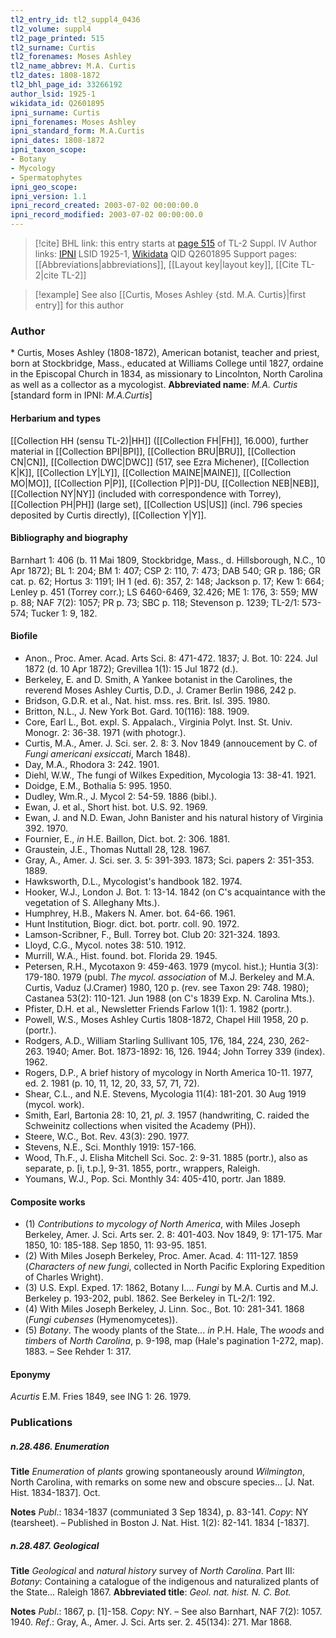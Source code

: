 ```yaml
---
tl2_entry_id: tl2_suppl4_0436
tl2_volume: suppl4
tl2_page_printed: 515
tl2_surname: Curtis
tl2_forenames: Moses Ashley
tl2_name_abbrev: M.A. Curtis
tl2_dates: 1808-1872
tl2_bhl_page_id: 33266192
author_lsid: 1925-1
wikidata_id: Q2601895
ipni_surname: Curtis
ipni_forenames: Moses Ashley
ipni_standard_form: M.A.Curtis
ipni_dates: 1808-1872
ipni_taxon_scope: 
- Botany
- Mycology
- Spermatophytes
ipni_geo_scope: 
ipni_version: 1.1
ipni_record_created: 2003-07-02 00:00:00.0
ipni_record_modified: 2003-07-02 00:00:00.0
---
```


> [!cite] BHL link: this entry starts at [page 515](https://www.biodiversitylibrary.org/page/33266192) of TL-2 Suppl. IV
> Author links: [IPNI](https://www.ipni.org/a/1925-1) LSID 1925-1, [Wikidata](https://www.wikidata.org/wiki/Q2601895) QID Q2601895
> Support pages: [[Abbreviations|abbreviations]], [[Layout key|layout key]], [[Cite TL-2|cite TL-2]]

> [!example] See also [[Curtis, Moses Ashley {std. M.A. Curtis}|first entry]] for this author

### Author

\* Curtis, Moses Ashley (1808-1872), American botanist, teacher and priest, born at Stockbridge, Mass., educated at Williams College until 1827, ordaine in the Episcopal Church in 1834, as missionary to Lincolnton, North Carolina as well as a collector as a mycologist. 
**Abbreviated name**: *M.A. Curtis* \[standard form in IPNI: *M.A.Curtis*\]

#### Herbarium and types

[[Collection HH (sensu TL-2)|HH]] ([[Collection FH|FH]], 16.000), further material in [[Collection BPI|BPI]], [[Collection BRU|BRU]], [[Collection CN|CN]], [[Collection DWC|DWC]] (517, see Ezra Michener), [[Collection K|K]], [[Collection LY|LY]], [[Collection MAINE|MAINE]], [[Collection MO|MO]], [[Collection P|P]], [[Collection P|P]]-DU, [[Collection NEB|NEB]], [[Collection NY|NY]] (included with correspondence with Torrey), [[Collection PH|PH]] (large set), [[Collection US|US]] (incl. 796 species deposited by Curtis directly), [[Collection Y|Y]].

#### Bibliography and biography

Barnhart 1: 406 (b. 11 Mai 1809, Stockbridge, Mass., d. Hillsborough, N.C., 10 Apr 1872); BL 1: 204; BM 1: 407; CSP 2: 110, 7: 473; DAB 540; GR p. 186; GR cat. p. 62; Hortus 3: 1191; IH 1 (ed. 6): 357, 2: 148; Jackson p. 17; Kew 1: 664; Lenley p. 451 (Torrey corr.); LS 6460-6469, 32.426; ME 1: 176, 3: 559; MW p. 88; NAF 7(2): 1057; PR p. 73; SBC p. 118; Stevenson p. 1239; TL-2/1: 573-574; Tucker 1: 9, 182.

#### Biofile

- Anon., Proc. Amer. Acad. Arts Sci. 8: 471-472. 1837; J. Bot. 10: 224. Jul 1872 (d. 10 Apr 1872); Grevillea 1(1): 15 Jul 1872 (d.).
- Berkeley, E. and D. Smith, A Yankee botanist in the Carolines, the reverend Moses Ashley Curtis, D.D., J. Cramer Berlin 1986, 242 p.
- Bridson, G.D.R. et al., Nat. hist. mss. res. Brit. Isl. 395. 1980.
- Britton, N.L., J. New York Bot. Gard. 10(116): 188. 1909.
- Core, Earl L., Bot. expl. S. Appalach., Virginia Polyt. Inst. St. Univ. Monogr. 2: 36-38. 1971 (with photogr.).
- Curtis, M.A., Amer. J. Sci. ser. 2. 8: 3. Nov 1849 (annoucement by C. of *Fungi americani exsiccati*, March 1848).
- Day, M.A., Rhodora 3: 242. 1901.
- Diehl, W.W., The fungi of Wilkes Expedition, Mycologia 13: 38-41. 1921.
- Doidge, E.M., Bothalia 5: 995. 1950.
- Dudley, Wm.R., J. Mycol 2: 54-59. 1886 (bibl.).
- Ewan, J. et al., Short hist. bot. U.S. 92. 1969.
- Ewan, J. and N.D. Ewan, John Banister and his natural history of Virginia 392. 1970.
- Fournier, E., *in* H.E. Baillon, Dict. bot. 2: 306. 1881.
- Graustein, J.E., Thomas Nuttall 28, 128. 1967.
- Gray, A., Amer. J. Sci. ser. 3. 5: 391-393. 1873; Sci. papers 2: 351-353. 1889.
- Hawksworth, D.L., Mycologist's handbook 182. 1974.
- Hooker, W.J., London J. Bot. 1: 13-14. 1842 (on C's acquaintance with the vegetation of S. Alleghany Mts.).
- Humphrey, H.B., Makers N. Amer. bot. 64-66. 1961.
- Hunt Institution, Biogr. dict. bot. portr. coll. 90. 1972.
- Lamson-Scribner, F., Bull. Torrey bot. Club 20: 321-324. 1893.
- Lloyd, C.G., Mycol. notes 38: 510. 1912.
- Murrill, W.A., Hist. found. bot. Florida 29. 1945.
- Petersen, R.H., Mycotaxon 9: 459-463. 1979 (mycol. hist.); Huntia 3(3): 179-180. 1979 (publ. *The mycol. association* of M.J. Berkeley and M.A. Curtis, Vaduz (J.Cramer) 1980, 120 p. (rev. see Taxon 29: 748. 1980); Castanea 53(2): 110-121. Jun 1988 (on C's 1839 Exp. N. Carolina Mts.).
- Pfister, D.H. et al., Newsletter Friends Farlow 1(1): 1. 1982 (portr.).
- Powell, W.S., Moses Ashley Curtis 1808-1872, Chapel Hill 1958, 20 p. (portr.).
- Rodgers, A.D., William Starling Sullivant 105, 176, 184, 224, 230, 262-263. 1940; Amer. Bot. 1873-1892: 16, 126. 1944; John Torrey 339 (index). 1962.
- Rogers, D.P., A brief history of mycology in North America 10-11. 1977, ed. 2. 1981 (p. 10, 11, 12, 20, 33, 57, 71, 72).
- Shear, C.L., and N.E. Stevens, Mycologia 11(4): 181-201. 30 Aug 1919 (mycol. work).
- Smith, Earl, Bartonia 28: 10, 21, *pl. 3*. 1957 (handwriting, C. raided the Schweinitz collections when visited the Academy (PH)).
- Steere, W.C., Bot. Rev. 43(3): 290. 1977.
- Stevens, N.E., Sci. Monthly 1919: 157-166.
- Wood, Th.F., J. Elisha Mitchell Sci. Soc. 2: 9-31. 1885 (portr.), also as separate, p. \[i, t.p.\], 9-31. 1855, portr., wrappers, Raleigh.
- Youmans, W.J., Pop. Sci. Monthly 34: 405-410, portr. Jan 1889.

#### Composite works

- (1) *Contributions to mycology of North America*, with Miles Joseph Berkeley, Amer. J. Sci. Arts ser. 2. 8: 401-403. Nov 1849, 9: 171-175. Mar 1850, 10: 185-188. Sep 1850, 11: 93-95. 1851.
- (2) With Miles Joseph Berkeley, Proc. Amer. Acad. 4: 111-127. 1859 (*Characters of new fungi*, collected in North Pacific Exploring Expedition of Charles Wright).
- (3) U.S. Expl. Exped. 17: 1862, Botany I.... *Fungi* by M.A. Curtis and M.J. Berkeley p. 193-202, publ. 1862. See Berkeley in TL-2/1: 192.
- (4) With Miles Joseph Berkeley, J. Linn. Soc., Bot. 10: 281-341. 1868 (*Fungi cubenses* (Hymenomycetes)).
- (5) *Botany*. The woody plants of the State... *in* P.H. Hale, The *woods* and *timbers* of *North Carolina*, p. 9-198, map (Hale's pagination 1-272, map). 1883. – See Rehder 1: 317.

#### Eponymy

*Acurtis* E.M. Fries 1849, see ING 1: 26. 1979.

### Publications

##### n.28.486. Enumeration

**Title**
*Enumeration* of *plants* growing spontaneously around *Wilmington*, North Carolina, with remarks on some new and obscure species... \[J. Nat. Hist. 1834-1837\]. Oct.

**Notes**
*Publ*.: 1834-1837 (communiated 3 Sep 1834), p. 83-141. *Copy*: NY (tearsheet). – Published in Boston J. Nat. Hist. 1(2): 82-141. 1834 \[-1837\].

##### n.28.487. Geological

**Title**
*Geological* and *natural history* survey of *North Carolina*. Part III: *Botany*: Containing a catalogue of the indigenous and naturalized plants of the State... Raleigh 1867.
**Abbreviated title**: *Geol. nat. hist. N. C. Bot.*

**Notes**
*Publ*.: 1867, p. \[1\]-158. *Copy*: NY. – See also Barnhart, NAF 7(2): 1057. 1940.
*Ref*.: Gray, A., Amer. J. Sci. Arts ser. 2. 45(134): 271. Mar 1868.


